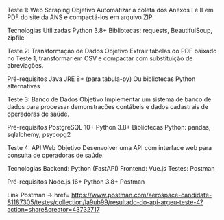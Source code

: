 Teste 1: Web Scraping
Objetivo
Automatizar a coleta dos Anexos I e II em PDF do site da ANS e compactá-los em arquivo ZIP.

Tecnologias Utilizadas
Python 3.8+
Bibliotecas: requests, BeautifulSoup, zipfile

Teste 2: Transformação de Dados
Objetivo
Extrair tabelas do PDF baixado no Teste 1, transformar em CSV e compactar com substituição de abreviações.

Pré-requisitos
Java JRE 8+ (para tabula-py)
Ou bibliotecas Python alternativas

Teste 3: Banco de Dados
Objetivo
Implementar um sistema de banco de dados para processar demonstrações contábeis e dados cadastrais de operadoras de saúde.

Pré-requisitos
PostgreSQL 10+
Python 3.8+
Bibliotecas Python: pandas, sqlalchemy, psycopg2

Teste 4: API Web
Objetivo
Desenvolver uma API com interface web para consulta de operadoras de saúde.

Tecnologias
Backend: Python (FastAPI)
Frontend: Vue.js
Testes: Postman

Pré-requisitos
Node.js 16+
Python 3.8+
Postman

Link Postman -> href= https://www.postman.com/aerospace-candidate-81187305/testes/collection/la9ub99/resultado-do-api-argeu-teste-4?action=share&creator=43732717 
